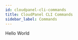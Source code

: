 ```yaml
---
id: cloudpanel-cli-commands
title: CloudPanel CLI Commands
sidebar_label: Commands
---
```


Hello World